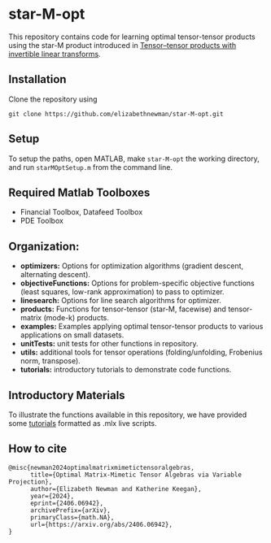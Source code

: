 # star-M-opt
This repository contains code for learning optimal tensor-tensor products using the star-M product introduced in [Tensor–tensor products with invertible linear transforms](https://www.sciencedirect.com/science/article/pii/S0024379515004358). 

## Installation

Clone the repository using
```
git clone https://github.com/elizabethnewman/star-M-opt.git
```

## Setup

To setup the paths, open MATLAB, make ```star-M-opt``` the working directory, and run ```starMOptSetup.m``` from the command line.


## Required Matlab Toolboxes

* Financial Toolbox, Datafeed Toolbox
* PDE Toolbox

## Organization:

- **optimizers:** Options for optimization algorithms (gradient descent, alternating descent).
- **objectiveFunctions:** Options for problem-specific objective functions (least squares, low-rank approximation) to pass to optimizer.
- **linesearch:** Options for line search algorithms for optimizer.
- **products:** Functions for tensor-tensor (star-M, facewise) and tensor-matrix (mode-k) products.
- **examples:** Examples applying optimal tensor-tensor products to various applications on small datasets.
- **unitTests:** unit tests for other functions in repository.
- **utils:** additional tools for tensor operations (folding/unfolding, Frobenius norm, transpose).
- **tutorials:** introductory tutorials to demonstrate code functions.

## Introductory Materials

To illustrate the functions available in this repository, we have provided some [tutorials](https://github.com/elizabethnewman/star-M-opt/tree/main/tutorials) formatted as .mlx live scripts.

## How to cite

```
@misc{newman2024optimalmatrixmimetictensoralgebras,
      title={Optimal Matrix-Mimetic Tensor Algebras via Variable Projection}, 
      author={Elizabeth Newman and Katherine Keegan},
      year={2024},
      eprint={2406.06942},
      archivePrefix={arXiv},
      primaryClass={math.NA},
      url={https://arxiv.org/abs/2406.06942}, 
}
```

